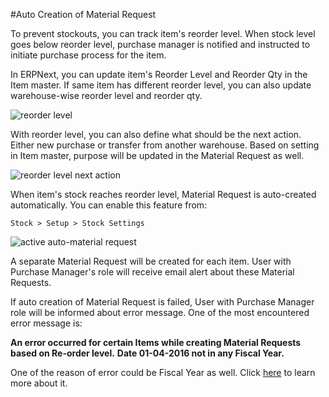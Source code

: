 #Auto Creation of Material Request

To prevent stockouts, you can track item's reorder level. When stock level goes below reorder level, purchase manager is notified and instructed to initiate purchase process for the item.

In ERPNext, you can update item's Reorder Level and Reorder Qty in the Item master. If same item has different reorder level, you can also update warehouse-wise reorder level and reorder qty.

<img alt="reorder level" class="screenshot" src="{{docs_base_url}}/assets/img/articles/reorder-request-1.png">

With reorder level, you can also define what should be the next action. Either new purchase or transfer from another warehouse. Based on setting in Item master, purpose will be updated in the Material Request as well.

<img alt="reorder level next action" class="screenshot" src="{{docs_base_url}}/assets/img/articles/reorder-request-2.png">

When item's stock reaches reorder level, Material Request is auto-created automatically. You can enable this feature from:

`Stock > Setup > Stock Settings`

<img alt="active auto-material request" class="screenshot" src="{{docs_base_url}}/assets/img/articles/reorder-request-3.png">

A separate Material Request will be created for each item. User with Purchase Manager's role will receive email alert about these Material Requests.

If auto creation of Material Request is failed, User with Purchase Manager role will be informed about error message. One of the most encountered error message is:

**An error occurred for certain Items while creating Material Requests based on Re-order level.**
**Date 01-04-2016 not in any Fiscal Year.**

One of the reason of error could be Fiscal Year as well. Click [here](/docs/user/manual/en/accounts/articles/fiscal-year-error.html) to learn more about it.
<!-- markdown -->